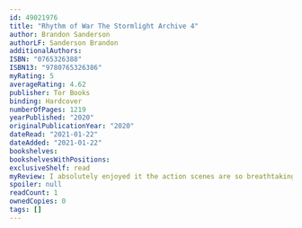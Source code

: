 ```yaml
---
id: 49021976
title: "Rhythm of War The Stormlight Archive 4"
author: Brandon Sanderson
authorLF: Sanderson Brandon
additionalAuthors: 
ISBN: "0765326388"
ISBN13: "9780765326386"
myRating: 5
averageRating: 4.62
publisher: Tor Books
binding: Hardcover
numberOfPages: 1219
yearPublished: "2020"
originalPublicationYear: "2020"
dateRead: "2021-01-22"
dateAdded: "2021-01-22"
bookshelves: 
bookshelvesWithPositions: 
exclusiveShelf: read
myReview: I absolutely enjoyed it the action scenes are so breathtaking the story is so rich I cannot recommend it enough I cant wait for the next one
spoiler: null
readCount: 1
ownedCopies: 0
tags: []
---
```


